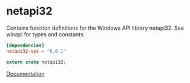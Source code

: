 # netapi32 #
Contains function definitions for the Windows API library netapi32. See winapi for types and constants.

```toml
[dependencies]
netapi32-sys = "0.0.1"
```

```rust
extern crate netapi32;
```

[Documentation](https://retep998.github.io/doc/netapi32/)
